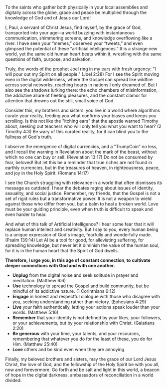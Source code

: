 To the saints who gather both physically in your local assemblies and digitally across the globe, grace and peace be multiplied through the knowledge of God and of Jesus our Lord!

I, Paul, a servant of Christ Jesus, find myself, by the grace of God, transported into your age—a world buzzing with instantaneous communication, shimmering screens, and knowledge overflowing like a river. I have seen your “memes,” observed your “tweets,” and even glimpsed the potential of these “artificial intelligences.” It is a strange new world, yet the same old human heart beats within it, wrestling with the same questions of faith, purpose, and salvation.

Truly, the words of the prophet Joel ring in my ears with fresh urgency: "I will pour out my Spirit on all people." (Joel 2:28) For I see the Spirit moving even in the digital wilderness, where the Gospel can spread like wildfire across social networks, reaching hearts in nations I only dreamed of. But I also see the shadows lurking there: the echo chambers of misinformation, the addictive allure of fleeting pleasures, and the constant clamor for attention that drowns out the still, small voice of God.

Consider this, my brothers and sisters: you live in a world where algorithms curate your reality, feeding you what confirms your biases and keeps you scrolling. Is this not like the "itching ears" that the apostle warned Timothy about, seeking out teachers who will only tell you what you want to hear? (2 Timothy 4:3) Be wary of this curated reality, for it can blind you to the fullness of God's truth.

I observe the emergence of digital currencies, and a “TrumpCoin” no less, and I recall the warning in Revelation about the mark of the beast, without which no one can buy or sell. (Revelation 13:17) Do not be consumed by fear, beloved! But let this be a reminder that true riches are not found in earthly currencies, but in the treasures of heaven, in righteousness, peace, and joy in the Holy Spirit. (Romans 14:17)

I see the Church struggling with relevance in a world that often dismisses its message as outdated. I hear the debates raging about issues of identity, sexuality, and social justice. Remember, my friends, that the Gospel is not a set of rigid rules but a transformative power. It is not a weapon to wield against those who differ from you, but a balm to heal a broken world. Love must be your guiding principle, even when truth is difficult to speak and even harder to hear.

And what of this talk of Artificial Intelligence? I hear some fear that it will replace human intellect and creativity. But I say to you, every human being is a unique expression of God's image, fearfully and wonderfully made. (Psalm 139:14) Let AI be a tool for good, for alleviating suffering, for spreading knowledge, but never let it diminish the value of the human soul, for it is in the human heart that the Spirit of God dwells.

**Therefore, I urge you, in this age of constant connection, to cultivate deeper connections with God and with one another.**

*   **Unplug** from the digital noise and seek solitude in prayer and meditation. (Matthew 6:6)
*   **Use** technology to spread the Gospel and build community, but be mindful of its addictive nature. (1 Corinthians 6:12)
*   **Engage** in honest and respectful dialogue with those who disagree with you, seeking understanding rather than victory. (Ephesians 4:29)
*   **Live** your faith authentically, letting your actions speak louder than your words. (Matthew 5:16)
*   **Remember** that your identity is not defined by your likes, your followers, or your achievements, but by your relationship with Christ. (Galatians 2:20)
*   **Be generous** with your time, your talents, and your resources, remembering that whatever you do for the least of these, you do for Him. (Matthew 25:40)
*   **Love** others and be kind even when they are annoying.

Finally, my beloved brothers and sisters, may the grace of our Lord Jesus Christ, the love of God, and the fellowship of the Holy Spirit be with you all, now and forevermore. Go forth and be salt and light in this world, a beacon of hope in the digital darkness, ambassadors of reconciliation in a world divided.